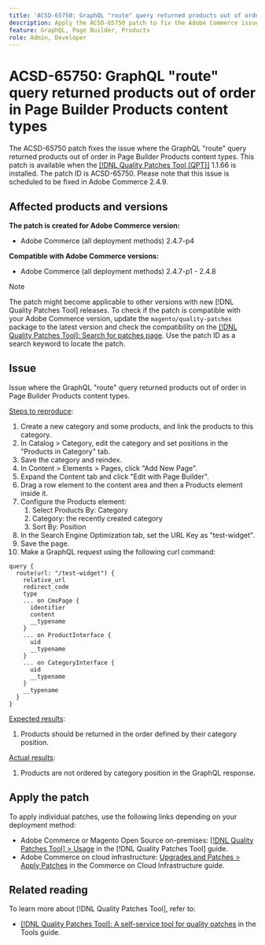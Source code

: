 ```yaml
---
title: 'ACSD-65750: GraphQL "route" query returned products out of order in Page Builder Products content types'
description: Apply the ACSD-65750 patch to fix the Adobe Commerce issue where the GraphQL "route" query response did not return products in the correct sort order within a Page Builder Products content type.
feature: GraphQL, Page Builder, Products
role: Admin, Developer
---
```


# ACSD-65750: GraphQL "route" query returned products out of order in Page Builder Products content types

The ACSD-65750 patch fixes the issue where the GraphQL "route" query returned products out of order in Page Builder Products content types. This patch is available when the [[!DNL Quality Patches Tool (QPT)]](/help/tools/quality-patches-tool/quality-patches-tool-to-self-serve-quality-patches.md) 1.1.66 is installed. The patch ID is ACSD-65750. Please note that this issue is scheduled to be fixed in Adobe Commerce 2.4.9.

## Affected products and versions

**The patch is created for Adobe Commerce version:**

* Adobe Commerce (all deployment methods) 2.4.7-p4

**Compatible with Adobe Commerce versions:**

* Adobe Commerce (all deployment methods) 2.4.7-p1 - 2.4.8

>[!NOTE]
>
>The patch might become applicable to other versions with new [!DNL Quality Patches Tool] releases. To check if the patch is compatible with your Adobe Commerce version, update the `magento/quality-patches` package to the latest version and check the compatibility on the [[!DNL Quality Patches Tool]: Search for patches page](https://experienceleague.adobe.com/tools/commerce-quality-patches/index.html). Use the patch ID as a search keyword to locate the patch.

## Issue

Issue where the GraphQL "route" query returned products out of order in Page Builder Products content types.

<u>Steps to reproduce</u>:

1. Create a new category and some products, and link the products to this category.
1. In Catalog > Category, edit the category and set positions in the "Products in Category" tab.
1. Save the category and reindex.
1. In Content > Elements > Pages, click "Add New Page".
1. Expand the Content tab and click "Edit with Page Builder".
1. Drag a row element to the content area and then a Products element inside it.
1. Configure the Products element:
    1. Select Products By: Category
    1. Category: the recently created category
    1. Sort By: Position
1. In the Search Engine Optimization tab, set the URL Key as "test-widget".
1. Save the page.
1. Make a GraphQL request using the following curl command:

```
query {
  route(url: "/test-widget") {
    relative_url
    redirect_code
    type
    ... on CmsPage {
      identifier
      content
      __typename
    }
    ... on ProductInterface {
      uid
      __typename
    }
    ... on CategoryInterface {
      uid
      __typename
    }
    __typename
  }
}
```

<u>Expected results</u>:

1. Products should be returned in the order defined by their category position.

<u>Actual results</u>:

1. Products are not ordered by category position in the GraphQL response.

## Apply the patch

To apply individual patches, use the following links depending on your deployment method:

* Adobe Commerce or Magento Open Source on-premises: [[!DNL Quality Patches Tool] > Usage](/help/tools/quality-patches-tool/usage.md) in the [!DNL Quality Patches Tool] guide.
* Adobe Commerce on cloud infrastructure: [Upgrades and Patches > Apply Patches](https://experienceleague.adobe.com/docs/commerce-cloud-service/user-guide/develop/upgrade/apply-patches.html) in the Commerce on Cloud Infrastructure guide.

## Related reading

To learn more about [!DNL Quality Patches Tool], refer to:

* [[!DNL Quality Patches Tool]: A self-service tool for quality patches](/help/tools/quality-patches-tool/quality-patches-tool-to-self-serve-quality-patches.md) in the Tools guide.